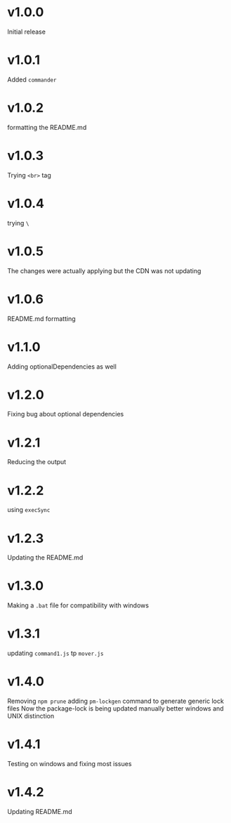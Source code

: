 # v1.0.0
Initial release
# v1.0.1
Added `commander`
# v1.0.2
formatting the README.md
# v1.0.3
Trying `<br>` tag
# v1.0.4
trying `\`
# v1.0.5
The changes were actually applying but the CDN was not updating
# v1.0.6
README.md formatting
# v1.1.0
Adding optionalDependencies as well
# v1.2.0
Fixing bug about optional dependencies
# v1.2.1
Reducing the output
# v1.2.2
using `execSync`
# v1.2.3
Updating the README.md
# v1.3.0
Making a `.bat` file for compatibility with windows
# v1.3.1
updating `command1.js` tp `mover.js`
# v1.4.0
Removing `npm prune`
adding `pm-lockgen` command to generate generic lock files
Now the package-lock is being updated manually 
better windows and UNIX distinction

# v1.4.1
Testing on windows and fixing most issues
# v1.4.2
Updating README.md